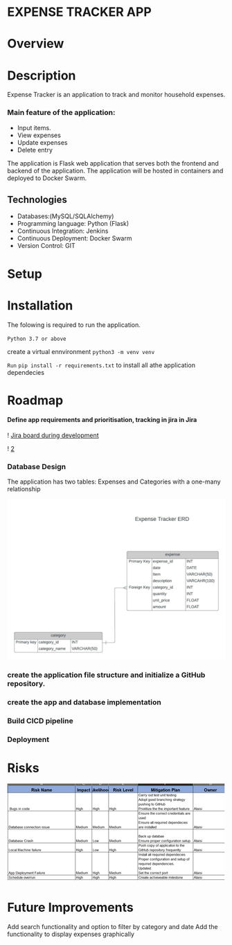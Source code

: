 # EXPENSE TRACKER APP

# Overview


# Description
Expense Tracker is an application to track and monitor household expenses. 

### Main feature of the application:
- Input items.
- View expenses 
- Update expenses
- Delete entry


The application is Flask web application that serves both the frontend and backend of the application. The application will be hosted in containers and  deployed to Docker Swarm.


## Technologies
- Databases:(MySQL/SQLAlchemy)
- Programming language: Python (Flask)
- Continuous Integration: Jenkins
- Continuous Deployment: Docker Swarm
- Version Control: GIT


# Setup

# Installation
The folowing is required to run the application.

`Python 3.7 or above`

create a virtual ennvironment
`python3 -m venv venv`

`Run`
`pip install -r requirements.txt` to install  all athe application dependecies

# Roadmap
#### Define app requirements and prioritisation, tracking in jira in Jira

! [Jira board during development](application\static\images\Picture1.png)

! [2](application\static\images\Picture3.png)


### Database Design

The application has two tables: Expenses and Categories with a one-many relationship

![ERD Diagram](application\static\images\Picture4.jpeg)


###  create the application file structure and initialize a GitHub repository.

### create the app and database implementation

### Build CICD pipeline 

###  Deployment


# Risks 
![Potential risk and the mitigation plan](application\static\images\Picture5.png)





# Future Improvements
Add search functionality and option to filter by category and date
Add the functionality to display expenses graphically





